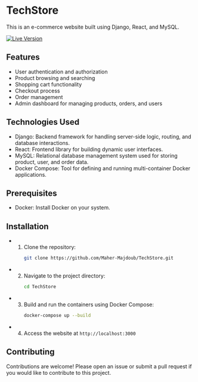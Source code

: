 # TechStore

This is an e-commerce website built using Django, React, and MySQL.

[![Live Version](https://img.shields.io/badge/Live%20Version-Visit%20Website-blue.svg)](https://client-4587.zeet-maherayari24-te.zeet.app/)

## Features
- User authentication and authorization
- Product browsing and searching
- Shopping cart functionality
- Checkout process
- Order management
- Admin dashboard for managing products, orders, and users


## Technologies Used
- Django: Backend framework for handling server-side logic, routing, and database interactions.
- React: Frontend library for building dynamic user interfaces.
- MySQL: Relational database management system used for storing product, user, and order data.
- Docker Compose: Tool for defining and running multi-container Docker applications.

## Prerequisites
- Docker: Install Docker on your system.

## Installation
- 1. Clone the repository:
     ```bash
     git clone https://github.com/Maher-Majdoub/TechStore.git
     ```
- 2. Navigate to the project directory:
     ```bash
     cd TechStore
     ```
- 3. Build and run the containers using Docker Compose:
     ```bash
     docker-compose up --build
     ```
- 4. Access the website at `http://localhost:3000`
  
## Contributing
Contributions are welcome! Please open an issue or submit a pull request if you would like to contribute to this project.
